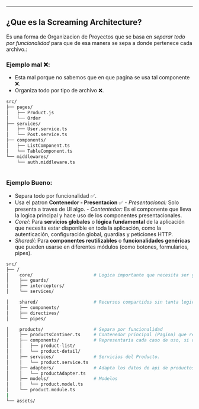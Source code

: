 
---
## ¿Que es la Screaming Architecture?
Es una forma de Organizacion de Proyectos que se basa en *separar todo por funcionalidad* para que de esa manera se sepa a donde pertenece cada archivo.:

### Ejemplo mal ❌:
- Esta mal porque no sabemos que en que pagina se usa tal componente ❌.
- Organiza todo por tipo de archivo ❌.
```sh
src/
├── pages/
│   ├── Product.js
│   └── Order
├── services/
│   ├── User.service.ts
│   └── Post.service.ts
├── components/
│   ├── ListComponent.ts
│   └── TableComponent.ts
└── middlewares/
    └── auth.middleware.ts
	
```

### Ejemplo Bueno:
- Separa todo por funcionalidad ✅.
- Usa el patron **Contenedor - Presentacion** ✅
		- *Presentacional:* Solo presenta a traves de UI algo.
		- *Contentedor:*  Es el componente que lleva la logica principal y hace uso de los componentes presentacionales.
- *Core/:* Para **servicios globales** o **lógica fundamental** de la aplicación que necesita estar disponible en toda la aplicación, como la autenticación, configuración global, guardias y peticiones HTTP.
- *Shared/:* Para **componentes reutilizables** o **funcionalidades genéricas** que pueden usarse en diferentes módulos (como botones, formularios, pipes).

```sh
src/
├── /
│    core/                       # Logica importante que necesita ser global
│    ├── guards/
│    ├── interceptors/
│    └── services/

│    shared/                     # Recursos compartidos sin tanta logica, pipes, componentes, etc
│    ├── components/
│    ├── directives/
│    └── pipes/

│    products/                   # Separa por funcionalidad
│    ├── productsContiner.ts     # Contenedor principal (Pagina) que renderizara a los componentes
│    ├── components/             # Representaria cada caso de uso, si debemos mostrar detalles de producto, etc.
│    │   ├── product-list/
│    │   └── product-detail/
│    ├── services/               # Servicios del Producto.
│    │   └── product.service.ts
│    ├── adapters/               # Adapta los datos de api de productos para la vista
│    │   └── productAdapter.ts
│    ├── models/                 # Modelos
│    │   └── product.model.ts
│    └── product.module.ts
|
└── assets/
```